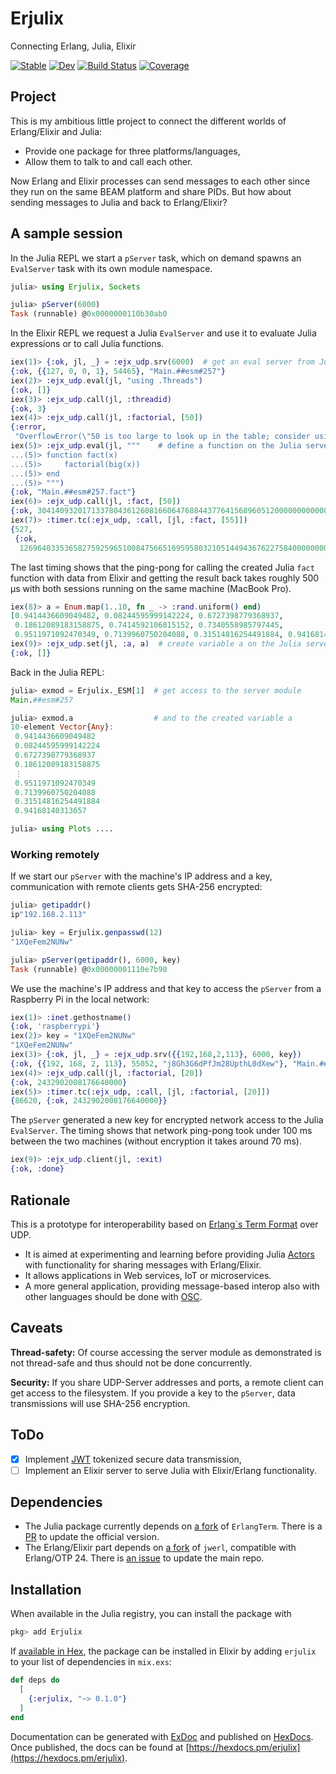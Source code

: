 # Erjulix

Connecting Erlang, Julia, Elixir

[![Stable](https://img.shields.io/badge/docs-stable-blue.svg)](https://pbayer.github.io/erjulix/stable)
[![Dev](https://img.shields.io/badge/docs-dev-blue.svg)](https://pbayer.github.io/erjulix/dev)
[![Build Status](https://github.com/pbayer/erjulix/workflows/CI/badge.svg)](https://github.com/pbayer/erjulix/actions)
[![Coverage](https://codecov.io/gh/pbayer/erjulix/branch/master/graph/badge.svg)](https://codecov.io/gh/pbayer/erjulix)

## Project

This is my ambitious little project to connect the different worlds of Erlang/Elixir and Julia:

- Provide one package for three platforms/languages,
- Allow them to talk to and call each other.

Now Erlang and Elixir processes can send messages to each other since they run on the same BEAM platform and share PIDs. But how about sending messages to Julia and back to Erlang/Elixir?

## A sample session

In the Julia REPL we start a `pServer` task, which on demand spawns an `EvalServer` task with its own module namespace.

```julia
julia> using Erjulix, Sockets

julia> pServer(6000)
Task (runnable) @0x0000000110b30ab0
```

In the Elixir REPL we request a Julia `EvalServer` and use it to 
evaluate Julia expressions or to call Julia functions.

```elixir
iex(1)> {:ok, jl, _} = :ejx_udp.srv(6000)  # get an eval server from Julia
{:ok, {{127, 0, 0, 1}, 54465}, "Main.##esm#257"}
iex(2)> :ejx_udp.eval(jl, "using .Threads")
{:ok, []}
iex(3)> :ejx_udp.call(jl, :threadid)
{:ok, 3}
iex(4)> :ejx_udp.call(jl, :factorial, [50])
{:error,
 "OverflowError(\"50 is too large to look up in the table; consider using `factorial(big(50))` instead\")"}
iex(5)> :ejx_udp.eval(jl, """    # define a function on the Julia server
...(5)> function fact(x)
...(5)>     factorial(big(x))
...(5)> end
...(5)> """)
{:ok, "Main.##esm#257.fact"}
iex(6)> :ejx_udp.call(jl, :fact, [50])
{:ok, 30414093201713378043612608166064768844377641568960512000000000000}
iex(7)> :timer.tc(:ejx_udp, :call, [jl, :fact, [55]])
{527,
 {:ok,
  12696403353658275925965100847566516959580321051449436762275840000000000000}}
```

The last timing shows that the ping-pong for calling the created Julia `fact` function with data from Elixir and getting the result back takes roughly 500 µs with both sessions running on the same machine (MacBook Pro).

```elixir
iex(8)> a = Enum.map(1..10, fn _ -> :rand.uniform() end)
[0.9414436609049482, 0.08244595999142224, 0.6727398779368937,
 0.18612089183158875, 0.7414592106015152, 0.7340558985797445,
 0.9511971092470349, 0.7139960750204088, 0.31514816254491884, 0.94168140313657]
iex(9)> :ejx_udp.set(jl, :a, a)  # create variable a on the Julia server
{:ok, []}
```

Back in the Julia REPL:

```julia
julia> exmod = Erjulix._ESM[1]  # get access to the server module
Main.##esm#257

julia> exmod.a                  # and to the created variable a
10-element Vector{Any}:
 0.9414436609049482
 0.08244595999142224
 0.6727398779368937
 0.18612089183158875
 ⋮
 0.9511971092470349
 0.7139960750204088
 0.31514816254491884
 0.94168140313657

julia> using Plots ....
```

### Working remotely

If we start our `pServer` with the machine's IP address and a key, communication with remote clients gets SHA-256 encrypted:

```julia
julia> getipaddr()
ip"192.168.2.113"

julia> key = Erjulix.genpasswd(12)
"1XQeFem2NUNw"

julia> pServer(getipaddr(), 6000, key)
Task (runnable) @0x00000001110e7b90
```

We use the machine's IP address and that key to access the `pServer` from a Raspberry Pi in the local network:

```elixir
iex(1)> :inet.gethostname()
{:ok, 'raspberrypi'}
iex(2)> key = "1XQeFem2NUNw"
"1XQeFem2NUNw"
iex(3)> {:ok, jl, _} = :ejx_udp.srv({{192,168,2,113}, 6000, key})
{:ok, {{192, 168, 2, 113}, 55052, "j8Gh3G6dPfJm28UpthL0dXew"}, "Main.##esm#258"}
iex(4)> :ejx_udp.call(jl, :factorial, [20])
{:ok, 2432902008176640000}
iex(5)> :timer.tc(:ejx_udp, :call, [jl, :factorial, [20]])
{86620, {:ok, 2432902008176640000}}
```

The `pServer` generated a new key for encrypted network access to the Julia `EvalServer`. The timing shows that network ping-pong took under 100 ms between the two machines (without encryption it takes around 70 ms).

```elixir
iex(9)> :ejx_udp.client(jl, :exit)
{:ok, :done}
```

## Rationale

This is a prototype for interoperability based on [Erlang`s Term Format](http://erlang.org/doc/apps/erts/erl_ext_dist.html) over UDP. 

- It is aimed at experimenting and learning before providing Julia [Actors](https://github.com/JuliaActors/Actors.jl) with functionality for sharing messages with Erlang/Elixir.
- It allows applications in Web services, IoT or microservices.
- A more general application, providing message-based interop also with other languages should be done with [OSC](http://opensoundcontrol.org).

## Caveats

**Thread-safety:** Of course accessing the server module as demonstrated is not thread-safe and thus should not be done concurrently.

**Security:** If you share UDP-Server addresses and ports, a remote client can get access to the filesystem. If you provide 
a key to the `pServer`, data transmissions will use SHA-256 encryption.

## ToDo

- [x] Implement [JWT](https://jwt.io) tokenized secure data transmission,
- [ ] Implement an Elixir server to serve Julia with Elixir/Erlang functionality.

## Dependencies

- The Julia package currently depends on [a fork](https://github.com/pbayer/ErlangTerm.jl) of `ErlangTerm`. There is a [PR](https://github.com/helgee/ErlangTerm.jl/pull/3) to update the official version.
- The Erlang/Elixir part depends on [a fork](https://github.com/pbayer/jwerl) of `jwerl`, compatible with Erlang/OTP 24. There is [an issue](https://gitlab.com/glejeune/jwerl/-/issues/18) to update the main repo.

## Installation

When available in the Julia registry, you can install the package with

```julia
pkg> add Erjulix
```

If [available in Hex](https://hex.pm/docs/publish), the package can be installed in Elixir by adding `erjulix` to your list of dependencies in `mix.exs`:

```elixir
def deps do
  [
    {:erjulix, "~> 0.1.0"}
  ]
end
```

Documentation can be generated with [ExDoc](https://github.com/elixir-lang/ex_doc)
and published on [HexDocs](https://hexdocs.pm). Once published, the docs can
be found at [https://hexdocs.pm/erjulix](https://hexdocs.pm/erjulix).

